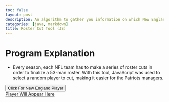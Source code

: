```yaml
---
toc: false
layout: post
description: An algorithm to gather you information on which New England Patriots Player to cut from the roster.
categories: [java, markdown]
title: Roster Cut Tool (JS)
---
```

# Program Explanation
- Every season, each NFL team has to make a series of roster cuts in order to finalize a 53-man roster. With this tool, JavaScript was used to select a random player to cut, making it easier for the Patriots managers.

<button name="button" onclick="randomSelect()">Click For New England Player</button>
<br>
<a id="Patriots Selector" href="#">Player Will Appear Here</a>
<script>
const playerList = ["https://www.patriots.com/team/players-roster/mac-jones", "https://www.patriots.com/team/players-roster/kendrick-bourne", "https://www.patriots.com/team/players-roster/christian-barmore", "https://www.patriots.com/team/players-roster/kyle-dugger", "https://www.patriots.com/team/players-roster/hunter-henry", "https://www.patriots.com/team/players-roster/jalen-mills"]
const playerNameList = ["Mac", "Kendrick", "Barmore", "Dugger", "Hunter", "Jalen"]
function randomSelect() {
    var index=Math.floor(Math.random() *playerList.length)
    document.getElementById("Patriots Selector").innerHTML = playerNameList[index]
    document.getElementById("Patriots Selector").href = playerList[index]
}

</script>